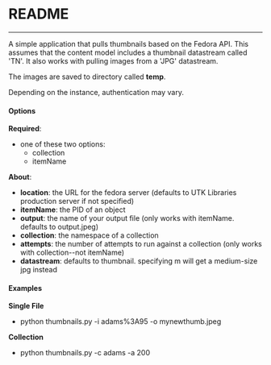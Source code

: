 # README

---

A simple application that pulls thumbnails based on the Fedora API. This assumes that the content model includes a thumbnail datastream called 'TN'. It also works with pulling images from a 'JPG' datastream.

The images are saved to directory called **temp**.

Depending on the instance, authentication may vary.

#### Options

**Required**:

* one of these two options:
	* collection
	* itemName 

**About**:

* **location**: the URL for the fedora server (defaults to UTK Libraries production server if not specified)
* **itemName**: the PID of an object
* **output**: the name of your output file (only works with itemName. defaults to output.jpeg)
* **collection**: the namespace of a collection 
* **attempts**: the number of attempts to run against a collection (only works with collection--not itemName)
* **datastream**: defaults to thumbnail. specifying m will get a medium-size jpg instead

#### Examples

**Single File**

* python thumbnails.py -i adams%3A95 -o mynewthumb.jpeg

**Collection**

* python thumbnails.py -c adams -a 200